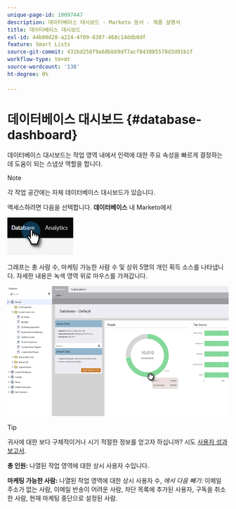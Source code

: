```yaml
---
unique-page-id: 10097447
description: 데이터베이스 대시보드 - Marketo 문서 - 제품 설명서
title: 데이터베이스 대시보드
exl-id: 44b00d28-a224-4f09-8307-468c14ddb0df
feature: Smart Lists
source-git-commit: 431bd258f9a68bbb9df7acf043085578d3d91b1f
workflow-type: tm+mt
source-wordcount: '138'
ht-degree: 0%

---
```


# 데이터베이스 대시보드 {#database-dashboard}

데이터베이스 대시보드는 작업 영역 내에서 인력에 대한 주요 속성을 빠르게 결정하는 데 도움이 되는 스냅샷 역할을 합니다.

>[!NOTE]
>
>각 작업 공간에는 자체 데이터베이스 대시보드가 있습니다.

액세스하려면 다음을 선택합니다. **데이터베이스** 내 Marketo에서

![](assets/database-dashboard-1.png)

그래프는 총 사람 수, 마케팅 가능한 사람 수 및 상위 5명의 개인 획득 소스를 나타냅니다. 자세한 내용은 녹색 영역 위로 마우스를 가져갑니다.

![](assets/database-dashboard-2.png)

>[!TIP]
>
>귀사에 대한 보다 구체적이거나 시기 적절한 정보를 얻고자 하십니까? 시도 [사용자 성과 보고서](/help/marketo/product-docs/reporting/basic-reporting/report-types/people-performance-report.md).

**총 인원:** 나열된 작업 영역에 대한 상시 사용자 수입니다.

**마케팅 가능한 사람:** 나열된 작업 영역에 대한 상시 사용자 수, _에서 다음 빼기_: 이메일 주소가 없는 사람, 이메일 반송이 어려운 사람, 차단 목록에 추가된 사용자, 구독을 취소한 사람, 현재 마케팅 중단으로 설정된 사람.
